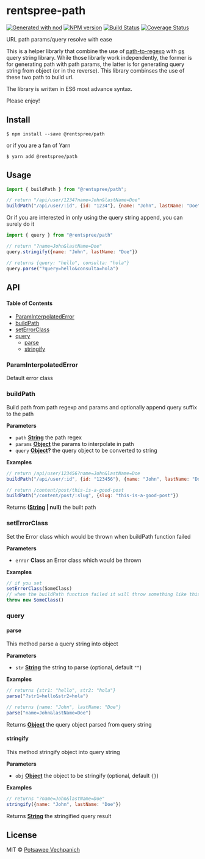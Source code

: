 # rentspree-path

[![Generated with nod](https://img.shields.io/badge/generator-nod-2196F3.svg?style=flat-square)](https://github.com/diegohaz/nod)
[![NPM version](https://img.shields.io/npm/v/rentspree-path.svg?style=flat-square)](https://npmjs.org/package/rentspree-path)
[![Build Status](https://img.shields.io/travis/rentspree/path/master.svg?style=flat-square)](https://travis-ci.org/rentspree/path) [![Coverage Status](https://img.shields.io/codecov/c/github/rentspree/path/master.svg?style=flat-square)](https://codecov.io/gh/rentspree/path/branch/master)

URL path params/query resolve with ease

This is a helper librarly that combine the use of [path-to-regexp](#) with [qs](#) query string library. While those librarly work independently, the former is for generating path with path params, the latter is for generating query string from object (or in the reverse). This library combinses the use of these two path to build url.

The library is written in ES6 most advance syntax.

Please enjoy!

## Install

    $ npm install --save @rentspree/path

or if you are a fan of Yarn

    $ yarn add @rentspree/path

## Usage

```js
import { buildPath } from "@rentspree/path";

// return "/api/user/1234?name=John&lastName=Doe"
buildPath("/api/user/:id", {id: "1234"}, {name: "John", lastName: "Doe"})
```

Or if you are interested in only using the query string append, you can surely do it

```js
import { query } from "@rentspree/path"

// return "?name=John&lastName=Doe"
query.stringify({name: "John", lastName: "Doe"})

// returns {query: "hello", consulta: "hola"}
query.parse("?query=hello&consulta=hola")
```

## API

<!-- Generated by documentation.js. Update this documentation by updating the source code. -->

#### Table of Contents

-   [ParamInterpolatedError](#paraminterpolatederror)
-   [buildPath](#buildpath)
-   [setErrorClass](#seterrorclass)
-   [query](#query)
    -   [parse](#parse)
    -   [stringify](#stringify)

### ParamInterpolatedError

Default error class

### buildPath

Build path from path regexp and params and optionally append query suffix to the path

**Parameters**

-   `path` **[String](https://developer.mozilla.org/docs/Web/JavaScript/Reference/Global_Objects/String)** the path regex
-   `params` **[Object](https://developer.mozilla.org/docs/Web/JavaScript/Reference/Global_Objects/Object)** the params to interpolate in path
-   `query` **[Object](https://developer.mozilla.org/docs/Web/JavaScript/Reference/Global_Objects/Object)?** the query object to be converted to string

**Examples**

```javascript
// return /api/user/123456?name=John&lastName=Doe
buildPath("/api/user/:id", {id: "123456"}, {name: "John", lastName: "Doe"}
```

```javascript
// return /content/post/this-is-a-good-post
buildPath("/content/post/:slug", {slug: "this-is-a-good-post"})
```

Returns **([String](https://developer.mozilla.org/docs/Web/JavaScript/Reference/Global_Objects/String) | null)** the built path

### setErrorClass

Set the Error class which would be thrown when buildPath function failed

**Parameters**

-   `error` **Class** an Error class which would be thrown

**Examples**

```javascript
// if you set
setErrorClass(SomeClass)
// when the buildPath function failed it will throw something like this
throw new SomeClass()
```

### query

#### parse

This method parse a query string into object

**Parameters**

-   `str` **[String](https://developer.mozilla.org/docs/Web/JavaScript/Reference/Global_Objects/String)** the string to parse (optional, default `""`)

**Examples**

```javascript
// returns {str1: "hello", str2: "hola"}
parse("?str1=hello&str2=hola")
```

```javascript
// returns {name: "John", lastName: "Doe"}
parse("name=John&lastName=Doe")
```

Returns **[Object](https://developer.mozilla.org/docs/Web/JavaScript/Reference/Global_Objects/Object)** the query object parsed from query string

#### stringify

This method stringify object into query string

**Parameters**

-   `obj` **[Object](https://developer.mozilla.org/docs/Web/JavaScript/Reference/Global_Objects/Object)** the object to be stringify (optional, default `{}`)

**Examples**

```javascript
// returns "?name=John&lastName=Doe"
stringify({name: "John", lastName: "Doe"})
```

Returns **[String](https://developer.mozilla.org/docs/Web/JavaScript/Reference/Global_Objects/String)** the stringified query result

## License

MIT © [Potsawee Vechpanich](https://github.com/rentspree)
